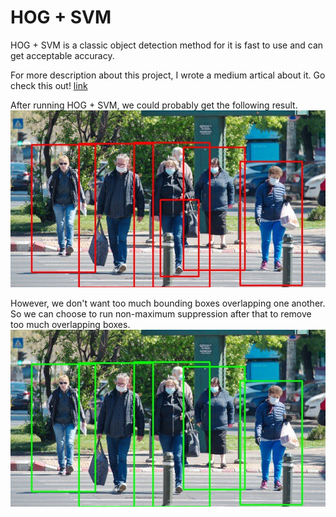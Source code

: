 # HOG + SVM

HOG + SVM is a classic object detection method for it is fast to use and can get acceptable accuracy.

For more description about this project, I wrote a medium artical about it. Go check this out! [link](https://medium.com/lifes-a-struggle/hog-svm-c2fb01304c0)

After running HOG + SVM, we could probably get the following result.
![before_nms](https://github.com/JeremyPai/HOG_SVM/blob/master/image/before_nms.jpg)

However, we don't want too much bounding boxes overlapping one another. So we can choose to run non-maximum suppression after that to remove too much overlapping boxes.
![after_nms](https://github.com/JeremyPai/HOG_SVM/blob/master/image/after_nms.jpg)
